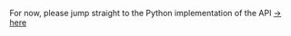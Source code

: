 For now, please jump straight to the Python implementation of the API [→ here](Python/Lib/typeWorld/api)